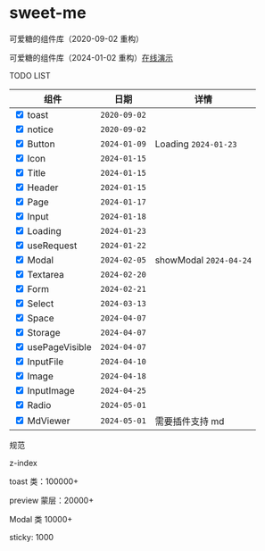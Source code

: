 # sweet-me

可爱糖的组件库（2020-09-02 重构）

可爱糖的组件库（2024-01-02 重构）[在线演示](https://dododawn.com/sweet-me/)

TODO LIST

<div class="table-wrapper" markdown="block">
<div class="table-inner" markdown="block">

| 组件                                             | 日期         | 详情                   |
| ------------------------------------------------ | ------------ | ---------------------- |
| <input type="checkbox" checked /> toast          | `2020-09-02` |                        |
| <input type="checkbox" checked /> notice         | `2020-09-02` |                        |
| <input type="checkbox" checked /> Button         | `2024-01-09` | Loading `2024-01-23`   |
| <input type="checkbox" checked /> Icon           | `2024-01-15` |                        |
| <input type="checkbox" checked /> Title          | `2024-01-15` |                        |
| <input type="checkbox" checked /> Header         | `2024-01-15` |                        |
| <input type="checkbox" checked /> Page           | `2024-01-17` |                        |
| <input type="checkbox" checked /> Input          | `2024-01-18` |                        |
| <input type="checkbox" checked /> Loading        | `2024-01-23` |                        |
| <input type="checkbox" checked /> useRequest     | `2024-01-22` |                        |
| <input type="checkbox" checked /> Modal          | `2024-02-05` | showModal `2024-04-24` |
| <input type="checkbox" checked /> Textarea       | `2024-02-20` |                        |
| <input type="checkbox" checked /> Form           | `2024-02-21` |                        |
| <input type="checkbox" checked /> Select         | `2024-03-13` |                        |
| <input type="checkbox" checked /> Space          | `2024-04-07` |                        |
| <input type="checkbox" checked /> Storage        | `2024-04-07` |                        |
| <input type="checkbox" checked /> usePageVisible | `2024-04-07` |                        |
| <input type="checkbox" checked /> InputFile      | `2024-04-10` |                        |
| <input type="checkbox" checked /> Image          | `2024-04-18` |                        |
| <input type="checkbox" checked /> InputImage     | `2024-04-25` |                        |
| <input type="checkbox" checked /> Radio          | `2024-05-01` |                        |
| <input type="checkbox" checked /> MdViewer       | `2024-05-01` | 需要插件支持 md        |

</div>
</div>

规范

z-index

toast 类：100000+

preview 蒙层：20000+

Modal 类 10000+

sticky: 1000

